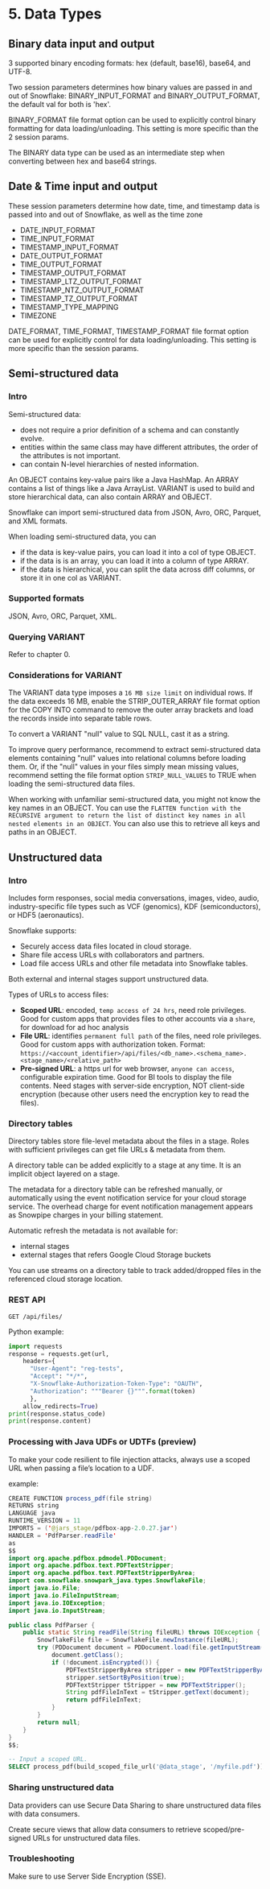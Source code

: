 # 5. Data Types
## Binary data input and output
3 supported binary encoding formats: hex (default, base16), base64, and UTF-8.

Two session parameters determines how binary values are passed in and out of Snowflake: BINARY_INPUT_FORMAT and BINARY_OUTPUT_FORMAT, the default val for both is 'hex'. 

BINARY_FORMAT file format option can be used to explicitly control binary formatting for data loading/unloading. This setting is more specific than the 2 session params. 

The BINARY data type can be used as an intermediate step when converting between hex and base64 strings.

## Date & Time input and output
These session parameters determine how date, time, and timestamp data is passed into and out of Snowflake, as well as the time zone
- DATE_INPUT_FORMAT
- TIME_INPUT_FORMAT
- TIMESTAMP_INPUT_FORMAT
- DATE_OUTPUT_FORMAT
- TIME_OUTPUT_FORMAT
- TIMESTAMP_OUTPUT_FORMAT
- TIMESTAMP_LTZ_OUTPUT_FORMAT
- TIMESTAMP_NTZ_OUTPUT_FORMAT
- TIMESTAMP_TZ_OUTPUT_FORMAT
- TIMESTAMP_TYPE_MAPPING
- TIMEZONE

DATE_FORMAT, TIME_FORMAT, TIMESTAMP_FORMAT file format option can be used for explicitly control for data loading/unloading. This setting is more specific than the session params. 

## Semi-structured data 
### Intro
Semi-structured data:
- does not require a prior definition of a schema and can constantly evolve.
- entities within the same class may have different attributes, the order of the attributes is not important.
- can contain N-level hierarchies of nested information. 

An OBJECT contains key-value pairs like a Java HashMap. An ARRAY contains a list of things like a Java ArrayList. VARIANT is used to build and store hierarchical data, can also contain ARRAY and OBJECT.

Snowflake can import semi-structured data from JSON, Avro, ORC, Parquet, and XML formats. 

When loading semi-structured data, you can
- if the data is key-value pairs, you can load it into a col of type OBJECT.
- if the data is is an array, you can load it into a column of type ARRAY.
- if the data is hierarchical, you can split the data across diff columns, or store it in one col as VARIANT. 

### Supported formats
JSON, Avro, ORC, Parquet, XML. 

### Querying VARIANT
Refer to chapter 0. 

### Considerations for VARIANT
The VARIANT data type imposes a `16 MB size limit` on individual rows. If the data exceeds 16 MB, enable the STRIP_OUTER_ARRAY file format option for the COPY INTO command to remove the outer array brackets and load the records inside into separate table rows. 

To convert a VARIANT "null" value to SQL NULL, cast it as a string.

To improve query performance, recommend to extract semi-structured data elements containing "null" values into relational columns before loading them. Or, if the "null" values in your files simply mean missing values, recommend setting the file format option `STRIP_NULL_VALUES` to TRUE when loading the semi-structured data files. 

When working with unfamiliar semi-structured data, you might not know the key names in an OBJECT. You can use the `FLATTEN function with the RECURSIVE argument to return the list of distinct key names in all nested elements in an OBJECT`. You can also use this to retrieve all keys and paths in an OBJECT.

## Unstructured data
### Intro
Includes form responses, social media conversations, images, video, audio, industry-specific file types such as VCF (genomics), KDF (semiconductors), or HDF5 (aeronautics).

Snowflake supports:
- Securely access data files located in cloud storage.
- Share file access URLs with collaborators and partners.
- Load file access URLs and other file metadata into Snowflake tables.

Both external and internal stages support unstructured data.

Types of URLs to access files: 
- **Scoped URL**: encoded, `temp access of 24 hrs`, need role privileges. Good for custom apps that provides files to other accounts via a `share`, for download for ad hoc analysis
- **File URL**: identifies `permanent full path` of the files, need role privileges. Good for custom apps with authorization token. Format: `https://<account_identifier>/api/files/<db_name>.<schema_name>.<stage_name>/<relative_path>`
- **Pre-signed URL**: a https url for web browser, `anyone can access`, configurable expiration time. Good for BI tools to display the file contents. Need stages with server-side encryption, NOT client-side encryption (because other users need the encryption key to read the files). 

### Directory tables
Directory tables store file-level metadata about the files in a stage. Roles with sufficient privileges can get file URLs & metadata from them.

A directory table can be added explicitly to a stage at any time. It is an implicit object layered on a stage. 

The metadata for a directory table can be refreshed manually, or automatically using the event notification service for your cloud storage service. The overhead charge for event notification management appears as Snowpipe charges in your billing statement.

Automatic refresh the metadata is not available for:
- internal stages
- external stages that refers Google Cloud Storage buckets

You can use streams on a directory table to track added/dropped files in the referenced cloud storage location.

### REST API
`GET /api/files/`

Python example:
```py
import requests
response = requests.get(url,
    headers={
      "User-Agent": "reg-tests",
      "Accept": "*/*",
      "X-Snowflake-Authorization-Token-Type": "OAUTH",
      "Authorization": """Bearer {}""".format(token)
      },
    allow_redirects=True)
print(response.status_code)
print(response.content)
```

### Processing with Java UDFs or UDTFs (preview)
To make your code resilient to file injection attacks, always use a scoped URL when passing a file’s location to a UDF. 

example:
```java
CREATE FUNCTION process_pdf(file string)
RETURNS string
LANGUAGE java
RUNTIME_VERSION = 11
IMPORTS = ('@jars_stage/pdfbox-app-2.0.27.jar')
HANDLER = 'PdfParser.readFile'
as
$$
import org.apache.pdfbox.pdmodel.PDDocument;
import org.apache.pdfbox.text.PDFTextStripper;
import org.apache.pdfbox.text.PDFTextStripperByArea;
import com.snowflake.snowpark_java.types.SnowflakeFile;
import java.io.File;
import java.io.FileInputStream;
import java.io.IOException;
import java.io.InputStream;

public class PdfParser {
    public static String readFile(String fileURL) throws IOException {
        SnowflakeFile file = SnowflakeFile.newInstance(fileURL);
        try (PDDocument document = PDDocument.load(file.getInputStream())) {
            document.getClass();
            if (!document.isEncrypted()) {
                PDFTextStripperByArea stripper = new PDFTextStripperByArea();
                stripper.setSortByPosition(true);
                PDFTextStripper tStripper = new PDFTextStripper();
                String pdfFileInText = tStripper.getText(document);
                return pdfFileInText;
            }
        }
        return null;
    }
}
$$;
```
```sql
-- Input a scoped URL.
SELECT process_pdf(build_scoped_file_url('@data_stage', '/myfile.pdf'));
```

### Sharing unstructured data
Data providers can use Secure Data Sharing to share unstructured data files with data consumers.

Create secure views that allow data consumers to retrieve scoped/pre-signed URLs for unstructured data files.

### Troubleshooting
Make sure to use Server Side Encryption (SSE). 

